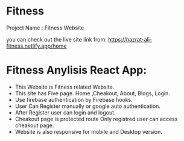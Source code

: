  # Fitness 

 Project Name : Fitness Website

 you can check out the live site link from: https://hazrat-ali-fitness.netlify.app/home

# Fitness Anylisis React App:

* This Website is Fitness related Website.
* This site has Five page. Home ,Cheakout, About, Blogs, Login.
* Use firebase authentication by Firebase hooks.
* User Can Register manually or google auto authentication. 
* After Register user can login and logout.
* Cheakout page is protected route Only registred user can access cheakout page.
* Website is also responsive for mobile and Desktop version.